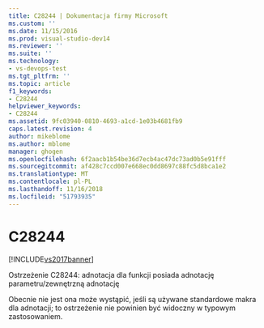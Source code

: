 ```yaml
---
title: C28244 | Dokumentacja firmy Microsoft
ms.custom: ''
ms.date: 11/15/2016
ms.prod: visual-studio-dev14
ms.reviewer: ''
ms.suite: ''
ms.technology:
- vs-devops-test
ms.tgt_pltfrm: ''
ms.topic: article
f1_keywords:
- C28244
helpviewer_keywords:
- C28244
ms.assetid: 9fc03940-0810-4693-a1cd-1e03b4681fb9
caps.latest.revision: 4
author: mikeblome
ms.author: mblome
manager: ghogen
ms.openlocfilehash: 6f2aacb1b54be36d7ecb4ac47dc73ad0b5e91fff
ms.sourcegitcommit: af428c7ccd007e668ec0dd8697c88fc5d8bca1e2
ms.translationtype: MT
ms.contentlocale: pl-PL
ms.lasthandoff: 11/16/2018
ms.locfileid: "51793935"
---
```

# <a name="c28244"></a>C28244
[!INCLUDE[vs2017banner](../includes/vs2017banner.md)]

Ostrzeżenie C28244: adnotacja dla funkcji posiada adnotację parametru/zewnętrzną adnotację  
  
 Obecnie nie jest ona może wystąpić, jeśli są używane standardowe makra dla adnotacji; to ostrzeżenie nie powinien być widoczny w typowym zastosowaniem.



